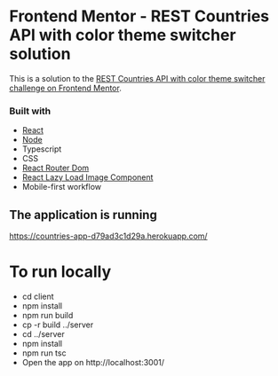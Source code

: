 # Frontend Mentor - REST Countries API with color theme switcher solution

This is a solution to the [REST Countries API with color theme switcher challenge on Frontend Mentor](https://www.frontendmentor.io/challenges/rest-countries-api-with-color-theme-switcher-5cacc469fec04111f7b848ca).

### Built with

- [React](https://reactjs.org/)
- [Node](https://nodejs.org/en)
- Typescript
- CSS
- [React Router Dom](https://www.npmjs.com/package/react-router-dom)
- [React Lazy Load Image Component](https://www.npmjs.com/package/react-lazy-load-image-component)
- Mobile-first workflow

## The application is running

https://countries-app-d79ad3c1d29a.herokuapp.com/

# To run locally

- cd client
- npm install
- npm run build
- cp -r build ../server
- cd ../server
- npm install
- npm run tsc
- Open the app on http://localhost:3001/

